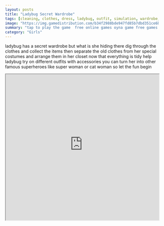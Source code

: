 ```yaml
---
layout: posts
title: "Ladybug Secret Wardrobe"
tags: [cleaning, clothes, dress, ladybug, outfit, simulation, wardrobe, free, online, games, oyna, game, free, games, play, play, games]
image: "https://img.gamedistribution.com/b34f2988bde947fd85b7dbd351ce6b38.jpg"
summary: "tap to play the game  free online games oyna game free games play play games"
category: "Girls"
---
```


ladybug has a secret wardrobe but what is she hiding there dig through the clothes and collect the items then separate the old clothes from her special costumes and arrange them in her closet now that everything is tidy help ladybug try on different outfits with accessories you can turn her into other famous superheroes like super woman or cat woman so let the fun begin

<iframe width="100%" height="480px;" src="https://html5.gamedistribution.com/b34f2988bde947fd85b7dbd351ce6b38/"></iframe>